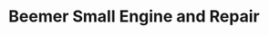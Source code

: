 ---
title: "Beemer Small Engine and Repair"
url: /beemer/beemer-small-engine-and-repair/
shop: car repair
---